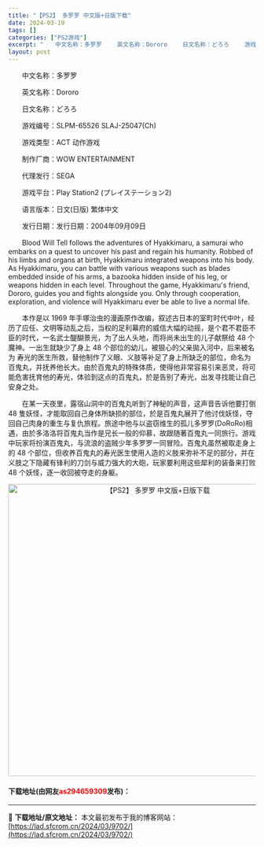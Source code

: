 ```yaml
---
title: "【PS2】 多罗罗 中文版+日版下载"
date: 2024-03-19
tags: []
categories: ["PS2游戏"]
excerpt: "　　中文名称：多罗罗 　　英文名称：Dororo 　　日文名称：どろろ 　　游戏编号：SLPM-65526 SLAJ-25047(Ch) 　　游戏类型：ACT 动作游戏 　　制作厂商：WOW ENTERTAINMENT 　　代理发行：SEGA 　　游戏平台：Play Station2 (プレイステー&hellip;"
layout: post
---
```


 <p>　　中文名称：多罗罗</p> <p>　　英文名称：Dororo</p> <p>　　日文名称：どろろ</p> <p>　　游戏编号：SLPM-65526 SLAJ-25047(Ch)</p> <p>　　游戏类型：ACT 动作游戏</p> <p>　　制作厂商：WOW ENTERTAINMENT</p> <p>　　代理发行：SEGA</p> <p>　　游戏平台：Play Station2 (プレイステーション2)</p> <p>　　语言版本：日文(日版) 繁体中文</p> <p>　　发行日期：发行日期：2004年09月09日</p> <p>　　Blood Will Tell follows the adventures of Hyakkimaru, a samurai who embarks on a quest to uncover his past and regain his humanity. Robbed of his limbs and organs at birth, Hyakkimaru integrated weapons into his body. As Hyakkimaru, you can battle with various weapons such as blades embedded inside of his arms, a bazooka hidden inside of his leg, or weapons hidden in each level. Throughout the game, Hyakkimaru&#39;s friend, Dororo, guides you and fights alongside you. Only through cooperation, exploration, and violence will Hyakkimaru ever be able to live a normal life.</p> <p>　　本作是以 1969 年手塚治虫的漫画原作改编，叙述古日本的室町时代中叶，经历了应任、文明等动乱之后，当权的足利幕府的威信大幅的动摇，是个君不君臣不臣的时代，一名武士醍醐景光，为了出人头地，而将尚未出生的儿子献祭给 48 个魔神。一出生就缺少了身上 48 个部位的幼儿，被狠心的父亲拋入河中，后来被名为 寿光的医生所救，替他制作了义眼、义肢等补足了身上所缺乏的部位，命名为百鬼丸，并抚养他长大。由於百鬼丸的特殊体质，使得他非常容易引来恶灵，将可能危害抚育他的寿光，体验到这点的百鬼丸，於是告别了寿光，出发寻找能让自己安身之处。</p> <p>　　在某一天夜里，露宿山洞中的百鬼丸听到了神秘的声音，这声音告诉他要打倒 48 隻妖怪，才能取回自己身体所缺损的部位，於是百鬼丸展开了他讨伐妖怪，夺回自己肉身的重生与复仇旅程。旅途中他与以盗窃维生的孤儿多罗罗(DoRoRo)相遇，由於多洛洛将百鬼丸当作是兄长一般的仰慕，故跟随著百鬼丸一同旅行。游戏中玩家将扮演百鬼丸，与流浪的盗贼少年多罗罗一同冒险。百鬼丸虽然被取走身上的 48 个部位，但收养百鬼丸的寿光医生使用人造的义肢来弥补不足的部分，并在义肢之下隐藏有锋利的刀剑与威力强大的大砲，玩家要利用这些犀利的装备来打败 48 个妖怪，逐一收回被夺走的身躯。</p> <p align="center"><img align="" border="0" src="https://lad.sfcrom.cn/wp-content/uploads/2024/03/20240319_65f996e02c672.jpg" width="594" alt="【PS2】 多罗罗 中文版+日版下载" /></p> <p><h4>下载地址(由网友<font color="red">as294659309</font>发布)：</h4></p> 

---
📖 **下载地址/原文地址：** 本文最初发布于我的博客网站：[https://lad.sfcrom.cn/2024/03/9702/](https://lad.sfcrom.cn/2024/03/9702/)
